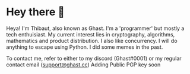 # Hey there 👋

Heya! I'm Thibaut, also known as Ghast. I'm a 'programmer' but mostly a tech enthuisiast. My current interest lies in cryptography, algorithms, mathematics and product distribution. 
I also like concurrency. I will do anything to escape using Python. I did some memes in the past. 

To contact me, refer to either to my discord (Ghast#0001) or my regular contact email (support@ghast.cc)
Adding Public PGP key soon
